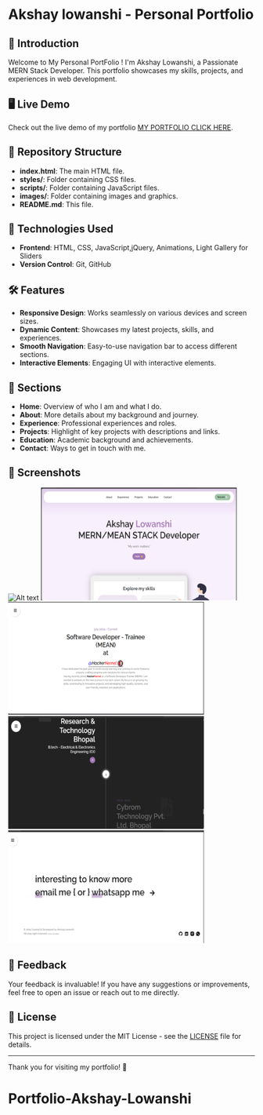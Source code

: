 # Akshay lowanshi - Personal Portfolio

## 🌟 Introduction

Welcome to My Personal PortFolio ! I'm Akshay Lowanshi, a Passionate MERN Stack Developer. This portfolio showcases my skills, projects, and experiences in web development.

## 🖥️ Live Demo

Check out the live demo of my portfolio [MY PORTFOLIO CLICK HERE]().

## 📁 Repository Structure

- **index.html**: The main HTML file.
- **styles/**: Folder containing CSS files.
- **scripts/**: Folder containing JavaScript files.
- **images/**: Folder containing images and graphics.
- **README.md**: This file.

## 🚀 Technologies Used

- **Frontend**: HTML, CSS, JavaScript,jQuery, Animations, Light Gallery for Sliders
- **Version Control**: Git, GitHub

## 🛠️ Features

- **Responsive Design**: Works seamlessly on various devices and screen sizes.
- **Dynamic Content**: Showcases my latest projects, skills, and experiences.
- **Smooth Navigation**: Easy-to-use navigation bar to access different sections.
- **Interactive Elements**: Engaging UI with interactive elements.

## 📂 Sections

- **Home**: Overview of who I am and what I do.
- **About**: More details about my background and journey.
- **Experience**: Professional experiences and roles.
- **Projects**: Highlight of key projects with descriptions and links.
- **Education**: Academic background and achievements.
- **Contact**: Ways to get in touch with me.

## 📸 Screenshots
<div style="flex">
<img src="" alt="Alt text" width="400" height="230">
<img src="./images/homepage 1.png" alt="Alt text" width="400" height="230">
<img src="./images/Experience.png" alt="Alt text" width="400" height="230">
<img src="./images/Screenshot 2024-08-11 3.png" alt="Alt text" width="400" height="230">
<img src="./images/Contact.png.png" alt="Alt text" width="400" height="230">
  
</div>


## 💬 Feedback

Your feedback is invaluable! If you have any suggestions or improvements, feel free to open an issue or reach out to me directly.



## 📄 License

This project is licensed under the MIT License - see the [LICENSE](LICENSE) file for details.

---

Thank you for visiting my portfolio! 🌟
# Portfolio-Akshay-Lowanshi
